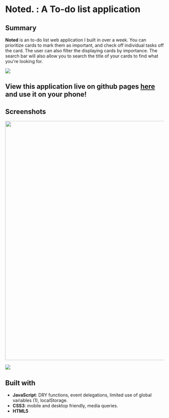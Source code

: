 # Noted. : A To-do list application

## Summary
**Noted** is an to-do list web application I built in over a week. You can prioritize cards to mark them as important, and check off individual tasks off the card. The user can also filter the displaying cards by importance. The search bar will also allow you to search the title of your cards to find what you're looking for.

![](https://user-images.githubusercontent.com/48811985/67153909-81c14080-f2e1-11e9-924d-6996e1339a6d.gif)

## View this application live on github pages [here](https://edwindelbosque.github.io/Noted./) and use it on your phone!

## Screenshots

<img width="760" src="https://user-images.githubusercontent.com/48811985/67153896-2000d680-f2e1-11e9-8548-688a0b8e5fa1.png">

![](https://user-images.githubusercontent.com/48811985/67153903-65bd9f00-f2e1-11e9-96b5-51e1f54ac3b2.png)

## Built with

- **JavaScript**: DRY functions, event delegations, limited use of global variables (1), localStorage.
- **CSS3**: mobile and desktop friendly, media queries.
- **HTML5**
